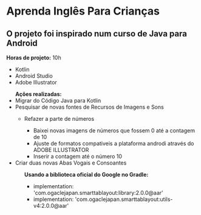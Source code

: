 # Aprenda Inglês Para Crianças

## O projeto foi inspirado num curso de Java para Android

<b>Horas de projeto:</b> 10h
 - Kotlin
 - Android Studio
 - Adobe Illustrator

<ul><b>Ações realizadas:</b> 
  <li> Migrar do Código Java para Kotlin</li>
  <li> Pesquisar de novas fontes de Recursos de Imagens e Sons</li>
   
   <ul> <li> Refazer a parte de números</li>
      <ul> 
        <li> Baixei novas imagens de números que fossem 0 até a contagem de 10</li>
        <li> Ajuste de formatos compativeis a plataforma androdi através do ADOBE ILLUSTRATOR</li>
        <li> Inserir a contagem até o número 10</li>
      </ul>
   </ul>
  
  <li>Criar duas novas Abas Vogais e Consoantes</li>
         <ul><b>Usando a biblioteca oficial do Google no Gradle:</b>
             <ul>
                <li> implementation: 'com.ogaclejapan.smarttablayout:library:2.0.0@aar' </li>
                <li> implementation: 'com.ogaclejapan.smarttablayout:utils-v4:2.0.0@aar' </li>
                 </ul>
                   </ul>
                      </ul>
